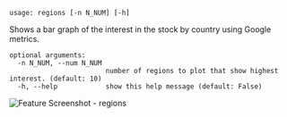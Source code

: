 ```
usage: regions [-n N_NUM] [-h]
```

Shows a bar graph of the interest in the stock by country using Google metrics.

```
optional arguments:
  -n N_NUM, --num N_NUM
                        number of regions to plot that show highest interest. (default: 10)
  -h, --help            show this help message (default: False)
```

<img size="1400" alt="Feature Screenshot - regions" src="https://user-images.githubusercontent.com/25267873/108776889-e8e8a800-755a-11eb-8bcc-fcf7b6156f50.png">
